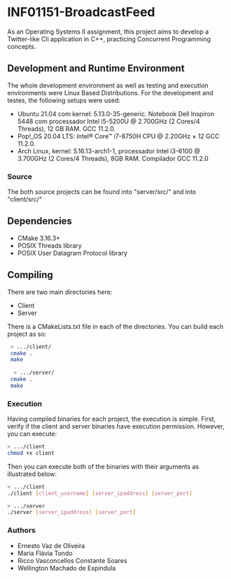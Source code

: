 # INF01151-BroadcastFeed
As an Operating Systems II assignment, this project aims to develop a Twitter-like Cli application in C++, practicing Concurrent Programming concepts.

## Development and Runtime Environment
The whole development environment as well as testing and execution environments were Linux Based Distributions.
For the development and testes, the following setups were used:
 - Ubuntu 21.04 com kernel: 5.13.0-35-generic. Notebook Dell Inspiron 5448 com processador Intel i5-5200U @ 2.700GHz (2 Cores/4 Threads), 12 GB RAM. GCC 11.2.0.
 - Pop!_OS 20.04 LTS: Intel® Core™ i7-8750H CPU @ 2.20GHz × 12 GCC 11.2.0.
 - Arch Linux, kernel: 5.16.13-arch1-1, processador Intel i3-6100 @ 3.700GHz (2 Cores/4 Threads), 8GB RAM.  Compilador GCC 11.2.0

### Source
The both source projects can be found into "server/src/" and into "client/src/"

## Dependencies
 - CMake 3.16.3+
 - POSIX Threads library
 - POSIX User Datagram Protocol library

## Compiling

There are two main directories here:
- Client 
- Server

There is a CMakeLists.txt file in each of the directories. You can build each project as so:
```bash
 > .../client/
 cmake .
 make
 
  > .../server/
 cmake .
 make
```

### Execution
Having compiled binaries for each project, the execution is simple.
First, verify if the client and server binaries have execution permission.
However, you can execute:

```bash
> .../client
chmod +x client
```

Then you can execute both of the binaries with their arguments as illustrated below:

```bash
> .../client
./client [client_username] [server_ipaddress] [server_port] 
```


```bash
> .../server
./server [server_ipaddress] [server_port] 
```

### Authors
- Ernesto Vaz de Oliveira
- Maria Flávia Tondo
- Ricco Vasconcellos Constante Soares
- Wellington Machado de Espindula
 

